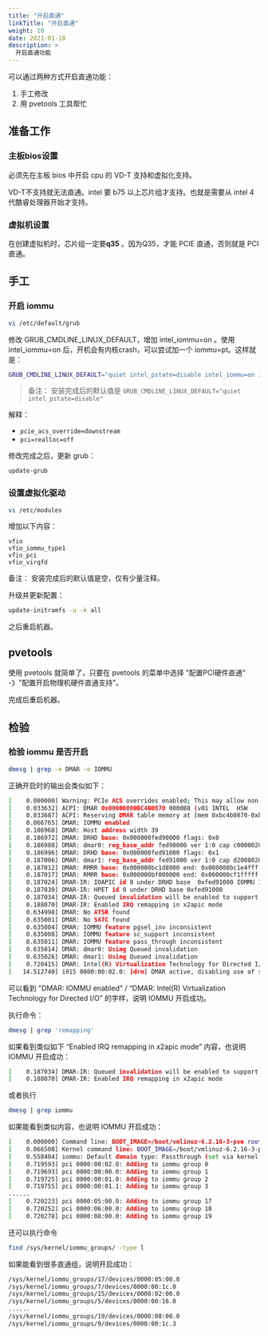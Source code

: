 ```yaml
---
title: "开启直通"
linkTitle: "开启直通"
weight: 10
date: 2021-01-18
description: >
  开启直通功能
---
```


可以通过两种方式开启直通功能：

1. 手工修改
2. 用 pvetools 工具帮忙

## 准备工作

### 主板bios设置



必须先在主板 bios 中开启 cpu 的 VD-T 支持和虚拟化支持。

VD-T不支持就无法直通。intel 要 b75 以上芯片组才支持。也就是需要从 intel 4代酷睿处理器开始才支持。

### 虚拟机设置

在创建虚拟机时，芯片组一定要**q35** 。因为Q35，才能 PCIE 直通，否则就是 PCI 直通。


## 手工

### 开启 iommu

```bash
vi /etc/default/grub
```

修改 GRUB_CMDLINE_LINUX_DEFAULT，增加 intel_iommu=on 。使用 intel_iommu=on 后，开机会有内核crash，可以尝试加一个 iommu=pt。这样就是：

```bash
GRUB_CMDLINE_LINUX_DEFAULT="quiet intel_pstate=disable intel_iommu=on iommu=pt pcie_acs_override=downstream pci=realloc=off"
```

> 备注： 安装完成后的默认值是 `GRUB_CMDLINE_LINUX_DEFAULT="quiet intel_pstate=disable"`

解释：

- `pcie_acs_override=downstream`
-  `pci=realloc=off` 

修改完成之后，更新 grub：

```bash
update-grub
```

### 设置虚拟化驱动

```bash
vi /etc/modules
```

增加以下内容：

```properties
vfio
vfio_iommu_type1
vfio_pci
vfio_virqfd
```

备注： 安装完成后的默认值是空，仅有少量注释。

升级并更新配置：

```bash
update-initramfs -u -k all
```

之后重启机器。


## pvetools

使用 pvetools 就简单了，只要在 pvetools 的菜单中选择 "配置PCI硬件直通" -》"配置开启物理机硬件直通支持"。

完成后重启机器。

## 检验

### 检验 iommu 是否开启

```bash
dmesg | grep -e DMAR -e IOMMU
```

正确开启时的输出会类似如下：

```bash
[    0.000000] Warning: PCIe ACS overrides enabled; This may allow non-IOMMU protected peer-to-peer DMA
[    0.033632] ACPI: DMAR 0x00000000BC4B0870 0000B8 (v01 INTEL  HSW      00000001 INTL 00000001)
[    0.033687] ACPI: Reserving DMAR table memory at [mem 0xbc4b0870-0xbc4b0927]
[    0.066765] DMAR: IOMMU enabled
[    0.186968] DMAR: Host address width 39
[    0.186972] DMAR: DRHD base: 0x000000fed90000 flags: 0x0
[    0.186988] DMAR: dmar0: reg_base_addr fed90000 ver 1:0 cap c0000020660462 ecap f0101a
[    0.186996] DMAR: DRHD base: 0x000000fed91000 flags: 0x1
[    0.187006] DMAR: dmar1: reg_base_addr fed91000 ver 1:0 cap d2008020660462 ecap f010da
[    0.187012] DMAR: RMRR base: 0x000000bc1d8000 end: 0x000000bc1e4fff
[    0.187017] DMAR: RMRR base: 0x000000bf000000 end: 0x000000cf1fffff
[    0.187024] DMAR-IR: IOAPIC id 8 under DRHD base  0xfed91000 IOMMU 1
[    0.187030] DMAR-IR: HPET id 0 under DRHD base 0xfed91000
[    0.187034] DMAR-IR: Queued invalidation will be enabled to support x2apic and Intr-remapping.
[    0.188070] DMAR-IR: Enabled IRQ remapping in x2apic mode
[    0.634998] DMAR: No ATSR found
[    0.635001] DMAR: No SATC found
[    0.635004] DMAR: IOMMU feature pgsel_inv inconsistent
[    0.635008] DMAR: IOMMU feature sc_support inconsistent
[    0.635011] DMAR: IOMMU feature pass_through inconsistent
[    0.635014] DMAR: dmar0: Using Queued invalidation
[    0.635026] DMAR: dmar1: Using Queued invalidation
[    0.720415] DMAR: Intel(R) Virtualization Technology for Directed I/O
[   14.512740] i915 0000:00:02.0: [drm] DMAR active, disabling use of stolen memory
```

可以看到 "DMAR: IOMMU enabled" / “DMAR: Intel(R) Virtualization Technology for Directed I/O” 的字样，说明 IOMMU 开启成功。

执行命令：

```bash
dmesg | grep 'remapping'
```

如果看到类似如下 “Enabled IRQ remapping in x2apic mode” 内容，也说明 IOMMU 开启成功：

```bash
[    0.187034] DMAR-IR: Queued invalidation will be enabled to support x2apic and Intr-remapping.
[    0.188070] DMAR-IR: Enabled IRQ remapping in x2apic mode
```

或者执行

```bash
dmesg | grep iommu
```

如果能看到类似内容，也说明 IOMMU 开启成功：

```bash
[    0.000000] Command line: BOOT_IMAGE=/boot/vmlinuz-6.2.16-3-pve root=/dev/mapper/pve-root ro quiet intel_pstate=disable intel_iommu=on iommu=pt pcie_acs_override=downstream pci=realloc=off
[    0.066508] Kernel command line: BOOT_IMAGE=/boot/vmlinuz-6.2.16-3-pve root=/dev/mapper/pve-root ro quiet intel_pstate=disable intel_iommu=on iommu=pt pcie_acs_override=downstream pci=realloc=off
[    0.558404] iommu: Default domain type: Passthrough (set via kernel command line)
[    0.719593] pci 0000:00:02.0: Adding to iommu group 0
[    0.719693] pci 0000:00:00.0: Adding to iommu group 1
[    0.719725] pci 0000:00:01.0: Adding to iommu group 2
[    0.719755] pci 0000:00:01.1: Adding to iommu group 3
......
[    0.720223] pci 0000:05:00.0: Adding to iommu group 17
[    0.720252] pci 0000:06:00.0: Adding to iommu group 18
[    0.720278] pci 0000:08:00.0: Adding to iommu group 19
```

还可以执行命令

```bash
find /sys/kernel/iommu_groups/ -type l 
```

如果能看到很多直通组，说明开启成功：

```bash
/sys/kernel/iommu_groups/17/devices/0000:05:00.0
/sys/kernel/iommu_groups/7/devices/0000:00:1c.0
/sys/kernel/iommu_groups/15/devices/0000:02:00.0
/sys/kernel/iommu_groups/5/devices/0000:00:16.0
......
/sys/kernel/iommu_groups/19/devices/0000:08:00.0
/sys/kernel/iommu_groups/9/devices/0000:00:1c.3
```

